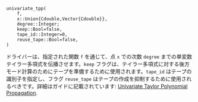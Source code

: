 ```
univariate_tpp(
    f,
    x::Union{Cdouble,Vector{Cdouble}},
    degree::Integer;
    keep::Bool=false,
    tape_id::Integer=0,
    reuse_tape::Bool=false,
)
```

ドライバーは、指定された関数 `f` を通じて、点 `x` での次数 `degree` までの単変数テイラー多項式を伝播させます。`keep` フラグは、テイラー多項式に対する後方モード計算のためにテープを準備するために使用されます。`tape_id` はテープの識別子を指定し、フラグ `reuse_tape` はテープの作成を抑制するために使用されるべきです。詳細はガイドに記載されています: [Univariate Taylor Polynomial Propagation](@ref).
